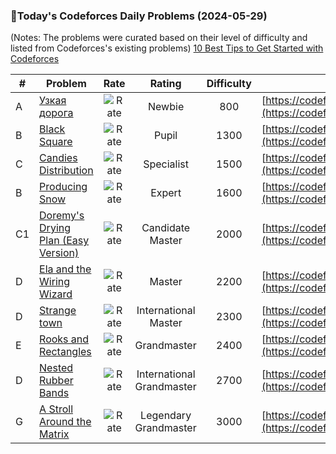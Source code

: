 ### 🌟Today's Codeforces Daily Problems (2024-05-29)
(Notes: The problems were curated based on their level of difficulty and listed from Codeforces's existing problems)
[10 Best Tips to Get Started with Codeforces](https://github.com/ika9810/Codeforces-Daily-Problems/blob/main/10%20Best%20Tips%20to%20Get%20Started%20with%20Codeforces.md)

| # | Problem | Rate| Rating | Difficulty | Contest |
|---| ----- | :--------: | :----------: | :----------: | ---------- |
|A|[Узкая дорога](https://codeforces.com/contest/1769/problem/A)|![Rate](https://img.shields.io/badge/Newbie-800-lightgrey)|Newbie|800|[https://codeforces.com/contest/1769](https://codeforces.com/contest/1769)|
|B|[Black Square](https://codeforces.com/contest/828/problem/B)|![Rate](https://img.shields.io/badge/Pupil-1300-brightgreen)|Pupil|1300|[https://codeforces.com/contest/828](https://codeforces.com/contest/828)|
|C|[Candies Distribution](https://codeforces.com/contest/1054/problem/C)|![Rate](https://img.shields.io/badge/Specialist-1500-9cf)|Specialist|1500|[https://codeforces.com/contest/1054](https://codeforces.com/contest/1054)|
|B|[Producing Snow](https://codeforces.com/contest/923/problem/B)|![Rate](https://img.shields.io/badge/Expert-1600-blue)|Expert|1600|[https://codeforces.com/contest/923](https://codeforces.com/contest/923)|
|C1|[Doremy's Drying Plan (Easy Version)](https://codeforces.com/contest/1889/problem/C1)|![Rate](https://img.shields.io/badge/Candidate%20Master-2000-blueviolet)|Candidate Master|2000|[https://codeforces.com/contest/1889](https://codeforces.com/contest/1889)|
|D|[Ela and the Wiring Wizard](https://codeforces.com/contest/1737/problem/D)|![Rate](https://img.shields.io/badge/Master-2200-orange)|Master|2200|[https://codeforces.com/contest/1737](https://codeforces.com/contest/1737)|
|D|[Strange town](https://codeforces.com/contest/42/problem/D)|![Rate](https://img.shields.io/badge/International%20Master-2300-orange)|International Master|2300|[https://codeforces.com/contest/42](https://codeforces.com/contest/42)|
|E|[Rooks and Rectangles](https://codeforces.com/contest/524/problem/E)|![Rate](https://img.shields.io/badge/Grandmaster-2400-red)|Grandmaster|2400|[https://codeforces.com/contest/524](https://codeforces.com/contest/524)|
|D|[Nested Rubber Bands](https://codeforces.com/contest/1338/problem/D)|![Rate](https://img.shields.io/badge/International%20Grandmaster-2700-red)|International Grandmaster|2700|[https://codeforces.com/contest/1338](https://codeforces.com/contest/1338)|
|G|[A Stroll Around the Matrix](https://codeforces.com/contest/1609/problem/G)|![Rate](https://img.shields.io/badge/Legendary%20Grandmaster-3000-red)|Legendary Grandmaster|3000|[https://codeforces.com/contest/1609](https://codeforces.com/contest/1609)|
